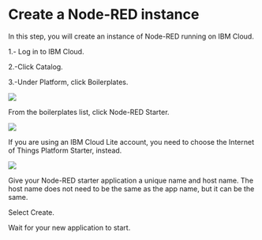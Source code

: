 # Create a Node-RED instance

In this step, you will create an instance of Node-RED running on IBM Cloud.

1.- Log in to IBM Cloud.

2.-Click Catalog.

3.-Under Platform, click Boilerplates. 

<img src="https://image.ibb.co/m71bOo/boilerplates.jpg">

From the boilerplates list, click Node-RED Starter. 

<img src="https://image.ibb.co/mwMFG8/noderedstarter.jpg">

If you are using an IBM Cloud Lite account, you need to choose the Internet of Things Platform Starter, instead.

<img src="https://image.ibb.co/g6WROo/iotstarter.jpg">


Give your Node-RED starter application a unique name and host name. The host name does not need to be the same as the app name, but it can be the same. 


Select Create. 


Wait for your new application to start.
